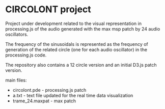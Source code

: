 # CIRCOLONT project

Project under development related to the visual representation in processing.js of the audio generated with the max msp patch by 24 audio oscillators.

The frequency of the sinusoidals is represented as the frequency of generation of the related circle (one for each audio oscillator) in the processing.js code.

The repository also contains a 12 circle version and an initial D3.js patch version.


main files:

- circolont.pde     - processing.js patch
- a.txt             - text file updated for the real time data visualization
- trame_24.maxpat   - max patch

